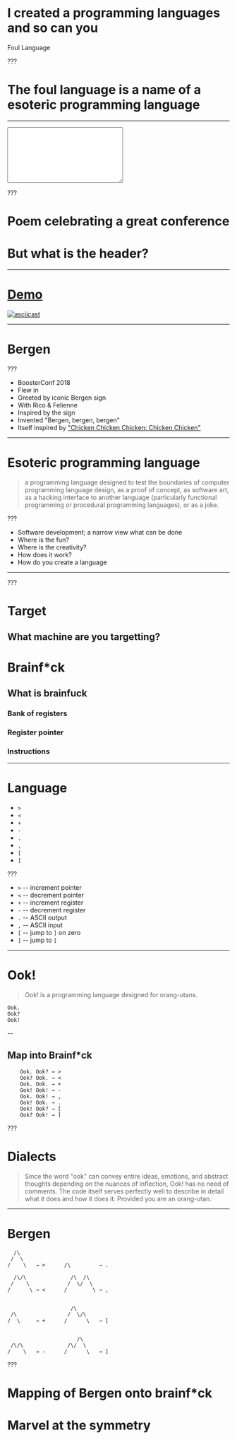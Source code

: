# I created a programming languages and so can you

<div class="content-warning">
  <span class="warning">Foul Language</span>
</div>

???

# The foul language is a name of a esoteric programming language

---

<textarea id="haiku" class="haiku" rows="8" cols="30" wrap="off"></textarea>

???

# Poem celebrating a great conference
# But what is the header?

---

# [Demo](https://asciinema.org/a/S3WoUDKA2vJXQbd7qglAu9VEb)

[![asciicast](https://asciinema.org/a/S3WoUDKA2vJXQbd7qglAu9VEb.svg)](https://asciinema.org/a/S3WoUDKA2vJXQbd7qglAu9VEb)

---

# Bergen

???

* BoosterConf 2018
* Flew in
* Greeted by iconic Bergen sign
* With Rico & Felienne
* Inspired by the sign
* Invented "Bergen, bergen, bergen"
* Itself inspired by ["Chicken Chicken Chicken: Chicken Chicken"](https://isotropic.org/papers/chicken.pdf)

---

# Esoteric programming language

> a programming language designed to test the boundaries of computer programming language design, as a proof of concept, as software art, as a hacking interface to another language (particularly functional programming or procedural programming languages), or as a joke.

???

* Software development; a narrow view what can be done
* Where is the fun?
* Where is the creativity?
* How does it work?
* How do you create a language

---

<div id="brnfck-container"></div>

???

# Target
## What machine are you targetting?
# Brainf*ck
## What is brainfuck
### Bank of registers
### Register pointer
### Instructions

---

# Language

* `>`
* `<`
* `+`
* `-`
* `.`
* `,`
* `[`
* `]`

???

* `>` -- increment pointer
* `<` -- decrement pointer
* `+` -- increment register
* `-` -- decrement register
* `.` -- ASCII output
* `,` -- ASCII input
* `[` -- jump to `]` on zero
* `]` -- jump to `[`

---


# Ook!

> Ook! is a programming language designed for orang-utans.

```plain
Ook.
Ook?
Ook!
```

--

## Map into Brainf*ck

```
    Ook. Ook? → >
    Ook? Ook. → <
    Ook. Ook. → +
    Ook! Ook! → -
    Ook. Ook! → ,
    Ook! Ook. → . 
    Ook! Ook? → [
    Ook? Ook! → ]
```

???

# Dialects

> Since the word "ook" can convey entire ideas, emotions, and abstract thoughts depending on the nuances of inflection, Ook! has no need of comments. The code itself serves perfectly well to describe in detail what it does and how it does it. Provided you are an orang-utan. 


---

# Bergen

```plain
  /\
 /  \
/    \   → >      /\         → .

  /\/\              /\  /\
 /    \            /  \/  \
/      \ → <      /        \ → ,


                    /\
 /\                /  \/\
/  \     → +      /      \   → [


                      /\
 /\/\              /\/  \
/    \   → -      /      \   → ] 
```

???

# Mapping of Bergen onto brainf*ck
# Marvel at the symmetry
